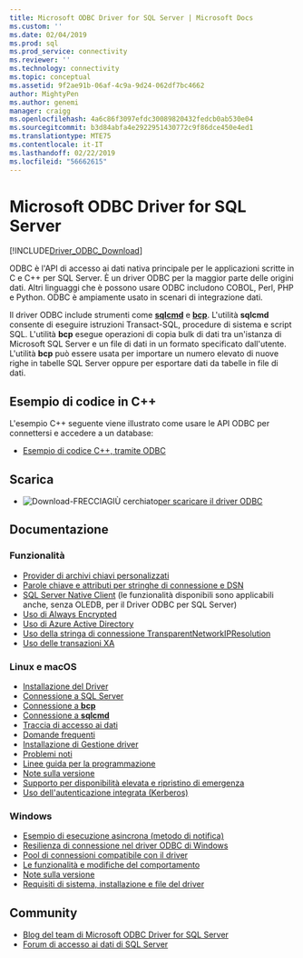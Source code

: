 ```yaml
---
title: Microsoft ODBC Driver for SQL Server | Microsoft Docs
ms.custom: ''
ms.date: 02/04/2019
ms.prod: sql
ms.prod_service: connectivity
ms.reviewer: ''
ms.technology: connectivity
ms.topic: conceptual
ms.assetid: 9f2ae91b-06af-4c9a-9d24-062df7bc4662
author: MightyPen
ms.author: genemi
manager: craigg
ms.openlocfilehash: 4a6c86f3097efdc30089820432fedcb0ab530e04
ms.sourcegitcommit: b3d84abfa4e2922951430772c9f86dce450e4ed1
ms.translationtype: MTE75
ms.contentlocale: it-IT
ms.lasthandoff: 02/22/2019
ms.locfileid: "56662615"
---
```

# <a name="microsoft-odbc-driver-for-sql-server"></a>Microsoft ODBC Driver for SQL Server

[!INCLUDE[Driver_ODBC_Download](../../includes/driver_odbc_download.md)]

ODBC è l'API di accesso ai dati nativa principale per le applicazioni scritte in C e C++ per SQL Server. È un driver ODBC per la maggior parte delle origini dati. Altri linguaggi che è possono usare ODBC includono COBOL, Perl, PHP e Python. ODBC è ampiamente usato in scenari di integrazione dati.

Il driver ODBC include strumenti come [**sqlcmd**](../../tools/sqlcmd-utility.md) e [**bcp**](../../tools/bcp-utility.md). L'utilità **sqlcmd** consente di eseguire istruzioni Transact-SQL, procedure di sistema e script SQL. L'utilità **bcp** esegue operazioni di copia bulk di dati tra un'istanza di Microsoft SQL Server e un file di dati in un formato specificato dall'utente. L'utilità **bcp** può essere usata per importare un numero elevato di nuove righe in tabelle SQL Server oppure per esportare dati da tabelle in file di dati.  

## <a name="code-example-in-c"></a>Esempio di codice in C++

L'esempio C++ seguente viene illustrato come usare le API ODBC per connettersi e accedere a un database:

- [Esempio di codice C++, tramite ODBC](../../odbc/reference/sample-odbc-program.md)

## <a name="download"></a>Scarica

- ![Download-FRECCIAGIÙ cerchiato](../../ssdt/media/download.png)[per scaricare il driver ODBC](download-odbc-driver-for-sql-server.md)

## <a name="documentation"></a>Documentazione

### <a name="features"></a>Funzionalità

- [Provider di archivi chiavi personalizzati](../../connect/odbc/custom-keystore-providers.md)
- [Parole chiave e attributi per stringhe di connessione e DSN](dsn-connection-string-attribute.md)
- [SQL Server Native Client](../../relational-databases/native-client/features/sql-server-native-client-features.md) (le funzionalità disponibili sono applicabili anche, senza OLEDB, per il Driver ODBC per SQL Server)
- [Uso di Always Encrypted](../../connect/odbc/using-always-encrypted-with-the-odbc-driver.md)
- [Uso di Azure Active Directory](../../connect/odbc/using-azure-active-directory.md)
- [Uso della stringa di connessione TransparentNetworkIPResolution](../../connect/odbc/using-transparent-network-ip-resolution.md)
- [Uso delle transazioni XA](../../connect/odbc/use-xa-with-dtc.md)

### <a name="linux-and-macos"></a>Linux e macOS

- [Installazione del Driver](../../connect/odbc/linux-mac/installing-the-microsoft-odbc-driver-for-sql-server.md)
- [Connessione a SQL Server](../../connect/odbc/linux-mac/connection-string-keywords-and-data-source-names-dsns.md)
- [Connessione a **bcp**](../../connect/odbc/linux-mac/connecting-with-bcp.md)
- [Connessione a **sqlcmd**](../../connect/odbc/linux-mac/connecting-with-sqlcmd.md)
- [Traccia di accesso ai dati](../../connect/odbc/linux-mac/data-access-tracing-with-the-odbc-driver-on-linux.md)
- [Domande frequenti](../../connect/odbc/linux-mac/frequently-asked-questions-faq-for-odbc-linux.md)
- [Installazione di Gestione driver](../../connect/odbc/linux-mac/installing-the-driver-manager.md)
- [Problemi noti](../../connect/odbc/linux-mac/known-issues-in-this-version-of-the-driver.md)
- [Linee guida per la programmazione](../../connect/odbc/linux-mac/programming-guidelines.md)
- [Note sulla versione](../../connect/odbc/linux-mac/release-notes.md)
- [Supporto per disponibilità elevata e ripristino di emergenza](../../connect/odbc/linux-mac/odbc-driver-on-linux-support-for-high-availability-disaster-recovery.md)
- [Uso dell'autenticazione integrata (Kerberos)](../../connect/odbc/linux-mac/using-integrated-authentication.md)

### <a name="windows"></a>Windows

- [Esempio di esecuzione asincrona (metodo di notifica)](../../connect/odbc/windows/asynchronous-execution-notification-method-sample.md)
- [Resilienza di connessione nel driver ODBC di Windows](../../connect/odbc/windows/connection-resiliency-in-the-windows-odbc-driver.md)
- [Pool di connessioni compatibile con il driver](../../connect/odbc/windows/driver-aware-connection-pooling-in-the-odbc-driver-for-sql-server.md)
- [Le funzionalità e modifiche del comportamento](../../connect/odbc/windows/features-of-the-microsoft-odbc-driver-for-sql-server-on-windows.md)
- [Note sulla versione](../../connect/odbc/windows/release-notes.md)
- [Requisiti di sistema, installazione e file del driver](../../connect/odbc/windows/system-requirements-installation-and-driver-files.md)



## <a name="community"></a>Community  
- [Blog del team di Microsoft ODBC Driver for SQL Server](https://blogs.msdn.com/sqlnativeclient/default.aspx)  
- [Forum di accesso ai dati di SQL Server](https://social.technet.microsoft.com/Forums/en/sqldataaccess/threads)  
